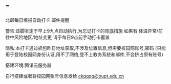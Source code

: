 # -
北邮每日填报自动打卡 邮件提醒

警告:该脚本定于早上9九点自动执行,为忘记打卡的兜底措施
如果有 体温异常/前往中风险地区/地址变更 
请于每日9点前手动打卡覆盖

隐私:本打卡通过抓包昨日地址获取,不涉及位置信息,但需要校园网账号,密码 (只能用于登陆校园网身份认证,用不了网络,登不上教务系统和邮件,不会挤占原有账号)

搭建环境:腾讯云服务器

自行搭建或者将校园网账号信息发给 ckqqqq@bupt.edu.cn






